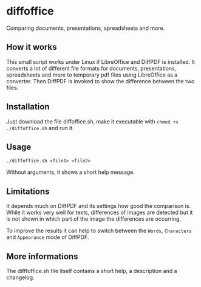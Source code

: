 # diffoffice
Comparing documents, presentations, spreadsheets and more.

## How it works
This small script works under Linux if LibreOffice and DiffPDF is installed.
It converts a lot of different file formats for documents, presentations, spreadsheets and more to temporary pdf files using LibreOffice as a converter. Then DiffPDF is invoked to show the difference between the two files.

## Installation
Just download the file diffoffice.sh, make it executable with `chmod +x ./diffoffice.sh` and run it.

## Usage
`./diffoffice.sh <file1> <file2>`

Without arguments, it shows a short help message.

## Limitations
It depends much on DiffPDF and its settings how good the comparison is.
While it works very well for texts, differences of images are detected but it is not shown in which part of the image the differences are occurring.

To improve the results it can help to switch between the `Words`, `Characters` and `Appearance` mode of DiffPDF.

## More informations
The difffoffice.sh file itself contains a short help, a description and a changelog.


